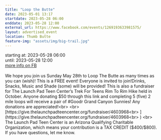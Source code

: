 ```yaml
---
title: "Loop the Butte"
date: 2023-05-01 13:17
startdate: 2023-05-28 06:00
enddate: 2023-05-28 12:00
external_url: https://www.facebook.com/events/1269193633981575/
layout: advertised_event
location: Thumb Butte
feature-img: "assets/img/big-trail.jpg"
---
```


starting at: 2023-05-28 06:00<br>until: 2023-05-28 12:00<br><a href="https://www.facebook.com/events/1269193633981575/">more info on FB</a><br><br>We hope you join us Sunday May 28th to Loop The Butte as many times as you can (wish)! This is a FREE event! Everyone is invited to join!Drinks, Snacks, Music and Shade (some) will be provided! This is also a fundraiser for The Launch Pad Teen Center’s Trek For Teens Rim To Rim Hike held in October. Anyone donating $50 through this link and completing 5 (five) 2 mile loops will receive a pair of #Goodr Grand Canyon Sunnies! Any donations are appreciated!<br>
  <br>
  [https://give.thelaunchpadteencenter.org/fundraiser/4603968<br>
](https://give.thelaunchpadteencenter.org/fundraiser/4603968<br>
)  <br>
  The Launch Pad Teen Center is an Arizona Qualifying Charitable Organization, which means your contribution is a TAX CREDIT ($400/$800). If you have questions, let me know.<br>
  <br>
  
